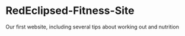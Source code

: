 # RedEclipsed-Fitness-Site
Our first website, including several tips about working out and nutrition

